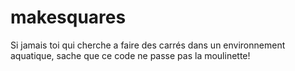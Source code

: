 # makesquares
Si jamais toi qui cherche a faire des carrés dans un environnement aquatique, sache que ce code ne passe pas la moulinette!
